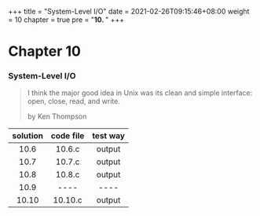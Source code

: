 +++
title = "System-Level I/O"
date = 2021-02-26T09:15:46+08:00
weight = 10
chapter = true
pre = "<b>10. </b>"
+++

# Chapter 10

### System-Level I/O

> I think the major good idea in Unix was its clean and simple interface: open, close, read, and write.
>
> by Ken Thompson

|solution|code file|test way|
|:------:|:-------:|:------:|
|10.6|10.6.c|output|
|10.7|10.7.c|output|
|10.8|10.8.c|output|
|10.9|----|----|
|10.10|10.10.c|output|
